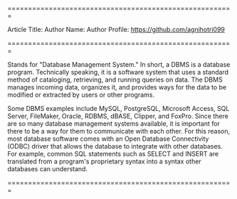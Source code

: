 =======================================================

Article Title: <Database management>
Author Name: <Rishabh Agnihotri>
Author Profile: <https://github.com/agnihotri099>




=======================================================




Stands for "Database Management System." In short, a DBMS is a database program. Technically speaking, it is a software system that uses a standard method of cataloging, retrieving, and running queries on data. The DBMS manages incoming data, organizes it, and provides ways for the data to be modified or extracted by users or other programs.

Some DBMS examples include MySQL, PostgreSQL, Microsoft Access, SQL Server, FileMaker, Oracle, RDBMS, dBASE, Clipper, and FoxPro. Since there are so many database management systems available, it is important for there to be a way for them to communicate with each other. For this reason, most database software comes with an Open Database Connectivity (ODBC) driver that allows the database to integrate with other databases. For example, common SQL statements such as SELECT and INSERT are translated from a program's proprietary syntax into a syntax other databases can understand.


=======================================================